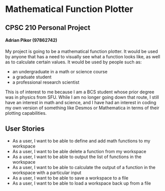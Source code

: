 # Mathematical Function Plotter

## CPSC 210 Personal Project
#### Adrian Pikor (97862742)

My project is going to be a mathematical function plotter.
It would be used by anyone that has a need to visually see
what a function looks like, as well as to calculate certain
values. It would be used by people such as:

- an undergraduate in a math or science course
- a graduate student
- a professional research scientist

This is of interest to me because I am a BCS student
whose prior degree was in physics from SFU. While I am
no longer going down that route, I still have an interest
in math and science, and I have had an interest in coding
my own version of something like Desmos or Mathematica in
terms of their plotting capabilities.

## User Stories
- As a user, I want to be able to define and add math
functions to my workspace
- As a user, I want to be able delete a function from my
workspace
- As a user, I want to be able to output the list of
functions in the workspace
- As a user, I want to be able to calculate the output of
a function in the workspace with a particular input
- As a user, I want to be able to save a workspace to a file
- As a user, I want to be able to load a workspace back up
from a file